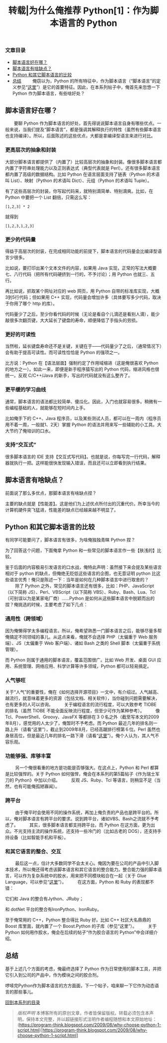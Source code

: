 ﻿---
layout:  post
title:   转载|为什么俺推荐 Python[1]：作为脚本语言的 Python
excerpt: 俺窃以为，Python 的所有特征中，作为脚本语言是它的首要特征。因此，在本系列帖子中，俺首先来忽悠一下 Python 作为脚本语言，有些啥好处
categories: post
---

### 文章目录

* [脚本语言好在哪？](#pros)
* [脚本语言有啥缺点？](#cons)
* [Python 和其它脚本语言的比较](#compare)
* [总结](#summary)
　　
俺窃以为，Python 的所有特征中，作为脚本语言（“脚本语言”的定义参见“[这里](https://en.wikipedia.org/wiki/Scripting_language)”）是它的首要特征。因此，在本系列帖子中，俺首先来忽悠一下 Python 作为脚本语言，有些啥好处？


## 脚本语言好在哪？<a name="pros"></a>

　　要聊 Python 作为脚本语言的好处，首先得说说脚本语言自身有哪些优点。一般来说，当我们提及“脚本语言”，都是强调其解释执行的特性（虽然有些脚本语言也支持编译）。所以，后面陈述的这些优点，大都是拿编译型语言来进行对比。

### 更高层次的抽象和封装

大部分脚本语言都提供了（内置了）比较高层次的抽象和封装。像很多脚本语言都内置了字符串处理能力以及正则表达式（典型代表就是 Perl）。还有很多脚本语言都内置了高级的数据结构。比如 Python 在语言层面支持了链表（Python 的术语叫 List）、映射（Python 的术语叫 Dict）、元组（Python 的术语叫 Tuple）。

有了这些高层次的封装，你写起代码来，就特别滴简单、特别滴爽。比如，在 Python 中要把一个 List 翻倍，只需这么写：

```
[1,2,3] * 2
```

就得到

```
[1,2,3,1,2,3]
```

### 更少的代码量

得益于高层次的封装，在完成相同功能的前提下，脚本语言的代码量会比编译型语言少很多。

比如说，要打印出某个文本文件的内容，如果用 Java 实现，正常的写法大概要七、八行代码（把所有代码硬挤到一行的，不予讨论）；用 Python 也就三、五行。

再比如说，抓取某个网址对应的 web 网页，用 Python 自带的标准库实现，大概3到5行代码；但如果用 C++ 实现，代码量会增加许多（具体要写多少代码，取决于你用了哪个 http 的库）。

代码量少了之后，至少你看代码的时候（无论是看自个儿滴还是看别人滴），能少敲很多次翻页键，大大延长了键盘的寿命，顺便降低了手指头的劳损。

### 更好的可读性

当然啦，延长键盘寿命还不是关键，关键在于——代码量少了之后，（通常情况下）会有助于提高可读性。而可读性恰恰是 Python 的强项之一。

比方说：Python 在【语法层面】强制约定了作用域缩进（这是俺很喜欢 Python 的地方之一）。如此一来，即便是新手程序猿写出的 Python 代码，缩进风格也很统一。反观 C/C++/Java 的新手，写出的代码就没有这么整齐了。

### 更平缓的学习曲线

通常，脚本语言的语法都比较简单、傻瓜化。因此，入门也就容易很多。稍微有一些编程基础的人，就能够在短时间内上手。

比如俺手下的 C++、Java 程序员，以及某些测试人员，都可以在一周内（程序员用不着一周，一般就1、2天）掌握 Python 的语法并用来写一些辅助的小工具。大大节约了俺培训的口水。

### 支持“交互式”

很多脚本语言的 IDE 支持【交互式写代码】。也就是说，你每写完一行代码，解释器就执行一把。这样能很快发现输入错误，而且还可以立即看到执行结果。


## 脚本语言有啥缺点？<a name="cons"></a>

前面说了那么多优点，那脚本语言有啥缺点捏？

主要的缺点就是【性能差】。这是他们为上述优点所付出的沉重代价。所幸当今的计算机硬件突飞猛进，性能差的缺点已经越来越不明显了。


## Python 和其它脚本语言的比较<a name="compare"></a>

有同学可能要问了，脚本语言有很多，为啥俺独独青睐 Python 捏？

为了回答这个问题，下面俺拿 Python 和一些常见的脚本语言作一些【肤浅的】比较。

鉴于后面的内容极易引发语言的口水战，俺特此声明：虽然接下来会提及某些语言相对于 python 的缺点，但俺绝无贬低这些语言的企图，也无意证明 python 比这些语言优秀！俺只是陈述一下：当年是如何在几种脚本语言中进行取舍的？
　　
除了 Python 之外，常见的脚本语言还有很多，比如：PHP、JavaScript（以下简称 JS）、Perl、VBScript（以下简称 VBS）、Ruby、Bash、Lua、Tcl（可别误以为是某家电厂商）......Python 是如何从这些脚本语言中脱颖而出的捏？俺挑选的时候，主要考虑了如下几点：

### 通用性（跨领域）

因为俺懒得学太多编程语言。所以，俺希望熟悉一门脚本语言之后，能够尽量多帮俺搞定不同领域的事儿。从这点来看，俺就不会选择 PHP（太偏重于 Web 服务端）、JS（太偏重于 Web 客户端）、诸如 Bash 之类的 Shell 脚本（太偏重于系统管理）。

而 Python 则属于通用的脚本语言，覆盖范围很广。比如 Web 开发、桌面 GUI 应用、系统管理、网络应用、科学计算等许多领域，Python 都可以轻易搞定。

### 人气够旺

关于“人气”的重要性，俺在《如何选择开源项目》一文中，有介绍过。人气越高、越流行，就意味着更多的资源（包括文档、相关软件），当你碰到问题需要解决，也有更多的人可以咨询。
　　
关于编程语言的流行程度，可以大致参考 TIOBE 的排名（虽然 TIOBE 不能全面反映流行程度，但至少可作为某种参考）。
　　
像 Tcl、PowerShell、Groovy、JavaFX 等都排在３０名之外（截至写本文的2009年8月），感觉用的人太少了，俺暂时不予考虑。而 Python 最近几年的排名则一路上升（请看“这里”），截止到2009年8月，已经高踞排行榜第６位。Perl 虽然也身居高位，但是最近几年的排名一路下滑（请看“[这里](http://www.tiobe.com/content/paperinfo/tpci/Perl.html)”）。俺个人认为，其人气不容乐观。

### 功能够强、库够丰富
　　
另一个俺很看重的地方是功能是否够强大。在这点上，Python 和 Perl 都算是比较强悍的。关于 Python 如何强悍，俺会在本系列的第5篇帖子《作为瑞士军刀的 Python》中加以介绍。
　　
反观 JS、Ruby、Tcl 等语言，则稍显不足（当然，也有可能俺孤陋寡闻）。

### 跨平台
　　
由于俺平时会使用不同的操作系统，再加上俺负责的产品也是跨平台的。所以，俺对脚本语言有跨平台的要求。说到跨平台，诸如VBS、Bash之流就不予考虑了。
　　
其实，很多脚本语言都支持跨平台。而 Python 在这方面，更为出众。不光支持主流的操作系统，还支持一些冷门的（比如古老的 DOS），还支持手持设备（比如智能手机和平板）。

### 和其它语言的整合、交互
　　
最后这一点，估计大多数同学不会太关心。俺因为要在公司的产品中引入脚本技术，所以俺还得考虑该脚本语言和其它语言的整合能力。整合能力强的脚本语言，可以作为复杂系统中的胶水，用来把不同模块粘合在一起（关于 Glue Language，可以参见“[这里](https://en.wikipedia.org/wiki/Glue_language)”）。
　　
在这方面，Python 和 Ruby 的表现都不错：

它们和 Java 的整合有Jython、JRuby；

和 dotNet 平台的整合有IronPython、IronRuby。

至于俺常用的 C++，Python 整合得比 Ruby 好。比如 C++ 社区大名鼎鼎的 Boost 库里面，就内置了一个 Boost.Python 的子库（参见“这里”）。
　　
关于 Python 如何用作胶水，俺会在后续的帖子“作为胶合语言的 Python”中会详细介绍。


## 总结<a name="summary"></a>

基于上述几个方面的考虑，俺最终选择了 Python 作为日常使用的脚本工具，并把它引入到公司的产品中，作为模块之间的胶合剂。

啰嗦完Python作为脚本语言的方方面面，下一个帖子，咱来聊一下它作为动态语言的那些事儿。


[回到本系列的目录]()

> *版权声明*
> 本博客所有的原创文章，作者皆保留版权。转载必须包含本声明，保持本文完整，并以超链接形式注明作者编程随想和本文原始地址：
> (https://program-think.blogspot.com/2009/08/why-choose-python-1-script.html)[https://program-think.blogspot.com/2009/08/why-choose-python-1-script.html]